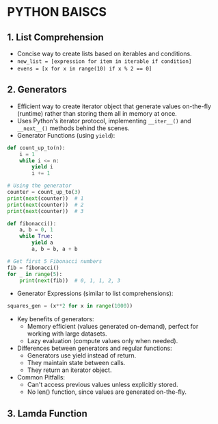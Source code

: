 # PYTHON BAISCS

## 1. List Comprehension

- Concise way to create lists based on iterables and conditions.
- `new_list = [expression for item in iterable if condition]`
- `evens = [x for x in range(10) if x % 2 == 0]`

## 2. Generators

- Efficient way to create iterator object that generate values on-the-fly (runtime) rather than storing them all in memory at once.
- Uses Python's iterator protocol, implementing `__iter__()` and `__next__()` methods behind the scenes.
- Generator Functions (using `yield`):
```py
def count_up_to(n):
    i = 1
    while i <= n:
        yield i
        i += 1

# Using the generator
counter = count_up_to(3)
print(next(counter))  # 1
print(next(counter))  # 2
print(next(counter))  # 3
```
```py
def fibonacci():
    a, b = 0, 1
    while True:
        yield a
        a, b = b, a + b

# Get first 5 Fibonacci numbers
fib = fibonacci()
for _ in range(5):
    print(next(fib))  # 0, 1, 1, 2, 3
```
- Generator Expressions (similar to list comprehensions):
```py
squares_gen = (x**2 for x in range(1000))
```
- Key benefits of generators:
	- Memory efficient (values generated on-demand), perfect for working with large datasets.
	- Lazy evaluation (compute values only when needed).
- Differences between generators and regular functions:
	- Generators use yield instead of return.
	- They maintain state between calls.
	- They return an iterator object.
- Common Pitfalls:
	- Can't access previous values unless explicitly stored.
	- No len() function, since values are generated on-the-fly.

## 3. Lamda Function
